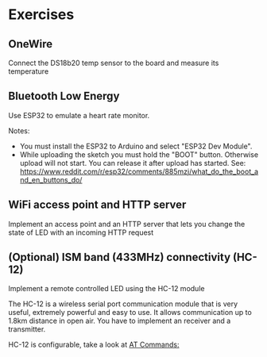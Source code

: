 # Exercises

## OneWire
Connect the DS18b20 temp sensor to the board and measure its temperature

## Bluetooth Low Energy 
Use ESP32 to emulate a heart rate monitor. 

Notes:
* You must install the ESP32 to Arduino and select "ESP32 Dev Module".
* While uploading the sketch you must hold the "BOOT" button. Otherwise upload will not start. You can release it after upload has started.
See: https://www.reddit.com/r/esp32/comments/885mzj/what_do_the_boot_and_en_buttons_do/

## WiFi access point and HTTP server
Implement an access point and an HTTP server that lets you change the state of LED with an incoming HTTP request


## (Optional) ISM band (433MHz) connectivity (HC-12)
Implement a remote controlled LED using the HC-12 module

The HC-12 is a wireless serial port communication module that is very useful, extremely powerful and easy to use. It allows communication up to 1.8km distance in open air. You have to implement an receiver and a transmitter.

HC-12 is configurable, take a look at [AT Commands:](https://howtomechatronics.com/tutorials/arduino/arduino-and-hc-12-long-range-wireless-communication-module)




